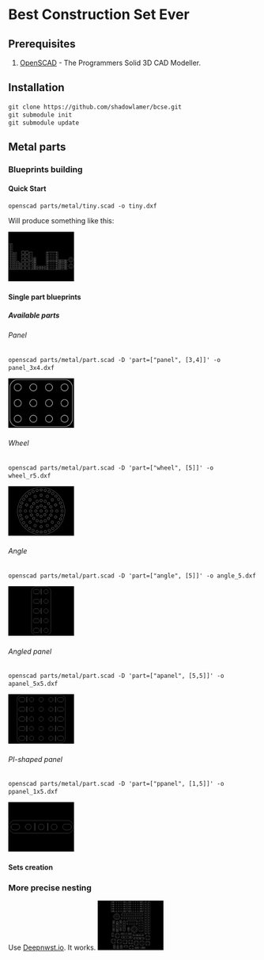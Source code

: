 # Best Construction Set Ever

## Prerequisites

1. [OpenSCAD](http://www.openscad.org/) - The Programmers Solid 3D CAD Modeller. 

## Installation

```
git clone https://github.com/shadowlamer/bcse.git
git submodule init
git submodule update
```

## Metal parts

### Blueprints building

#### Quick Start

```
openscad parts/metal/tiny.scad -o tiny.dxf 
```

Will produce something like this:

<img src="https://raw.githubusercontent.com/shadowlamer/bcse/master/docs/images/tiny.png" height="100"/>

#### Single part blueprints

##### Available parts

###### Panel

```
openscad parts/metal/part.scad -D 'part=["panel", [3,4]]' -o panel_3x4.dxf 
```
<img src="https://raw.githubusercontent.com/shadowlamer/bcse/master/docs/images/panel_3x4.png" height="100"/>

###### Wheel

```
openscad parts/metal/part.scad -D 'part=["wheel", [5]]' -o wheel_r5.dxf 
```
<img src="https://raw.githubusercontent.com/shadowlamer/bcse/master/docs/images/wheel_r5.png" height="100"/>

###### Angle

```
openscad parts/metal/part.scad -D 'part=["angle", [5]]' -o angle_5.dxf 
```
<img src="https://raw.githubusercontent.com/shadowlamer/bcse/master/docs/images/angle_5.png" height="100"/>

###### Angled panel

```
openscad parts/metal/part.scad -D 'part=["apanel", [5,5]]' -o apanel_5x5.dxf 
```
<img src="https://raw.githubusercontent.com/shadowlamer/bcse/master/docs/images/apanel_5x5.png" height="100"/>

###### PI-shaped panel

```
openscad parts/metal/part.scad -D 'part=["ppanel", [1,5]]' -o ppanel_1x5.dxf 
```
<img src="https://raw.githubusercontent.com/shadowlamer/bcse/master/docs/images/ppanel_1x5.png" height="100"/>

#### Sets creation



### More precise nesting

Use [Deepnwst.io](https://deepnest.io/). It works.
<img src="https://raw.githubusercontent.com/shadowlamer/bcse/master/docs/images/tiny-nested.png" height="100"/>



